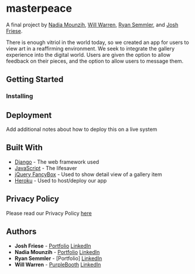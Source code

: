 # masterpeace

A final project by [Nadia Mounzih](https://nmounzih.github.io), [Will Warren](https://willwile4.github.io), [Ryan Semmler](https://github.com/ryan-semmler), and [Josh Friese](https://phist210.github.io).

There is enough vitriol in the world today, so we created an app for users to view
art in a reaffirming environment. We seek to integrate the gallery experience into the digital world. Users are given the option to allow feedback on their pieces, and the option to allow users to message them.


## Getting Started



### Installing




## Deployment

Add additional notes about how to deploy this on a live system

## Built With

* [Django](http://www.djangoproject.com/) - The web framework used
* [JavaScript](https://developer.mozilla.org/en-US/docs/Web/JavaScript) - The lifesaver
* [jQuery FancyBox](http://fancybox.net/) - Used to show detail view of a gallery item
* [Heroku](https://heroku.com) - Used to host/deploy our app

## Privacy Policy

Please read our Privacy Policy [here](https://masterpeace.herokuapp.com/privacy_policy)

## Authors

* **Josh Friese** - [Portfolio](https://phist210.github.io) [LinkedIn](https://www.linkedin.com/in/joshua-friese-1aa13990/)
* **Nadia Mounzih** - [Portfolio](https://nmounzih.github.io) [LinkedIn](https://www.linkedin.com/in/nadia-mounzih-4736b1b2/)
* **Ryan Semmler** - [Portfolio] [LinkedIn](https://www.linkedin.com/in/ryan-semmler-04770a141/)
* **Will Warren** - [PurpleBooth](https://willwile4.github.io) [LinkedIn](https://www.linkedin.com/in/wmwarreniv/)
